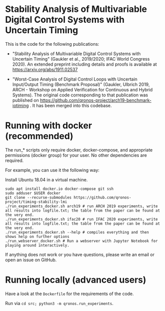 # Stability Analysis of Multivariable Digital Control Systems with Uncertain Timing

This is the code for the following publications:

- "Stability Analysis of Multivariable Digital Control Systems with Uncertain Timing" (Gaukler et al., 2019/2020; IFAC World Congress 2020).
   An extended preprint including details and proofs is available at https://arxiv.org/abs/1911.02537

- "Worst-Case Analysis of Digital Control Loops with Uncertain Input/Output Timing (Benchmark Proposal)" (Gaukler, Ulbrich 2019, ARCH - Workshop on Applied Verification for Continuous and Hybrid Systems).
   The original code corresponding to that publication was published on https://github.com/qronos-project/arch19-benchmark-iotiming . It has been merged into this codebase.

# Running with docker (recommended)

The run_* scripts only require docker, docker-compose, and appropriate permissions (docker group) for your user. No other dependencies are required.

For example, you can use it the following way:

Install Ubuntu 18.04 in a virtual machine.
```
sudo apt install docker.io docker-compose git ssh
sudo adduser $USER docker
git clone --recurse-submodules https://github.com/qronos-project/timing-stability-lmi
./run_experiments_docker.sh arch19 # run ARCH 2019 experiments, write all results into logfile.txt; the table from the paper can be found at the very end.
./run_experiments_docker.sh ifac20 # run IFAC 2020 experiments, write all results into logfile.txt; the table from the paper can be found at the very end.
./run_experiments_docker.sh --help # compiles everything and then shows help on further options
./run_webserver_docker.sh # Run a webserver with Jupyter Notebook for playing around interactively.
```

If anything does not work or you have questions, please write an email or open an issue on GitHub.

# Running locally (advanced users)

Have a look at the `Dockerfile` for the requirements of the code.

Run via `cd src; python3 -m qronos.run_experiments`.

